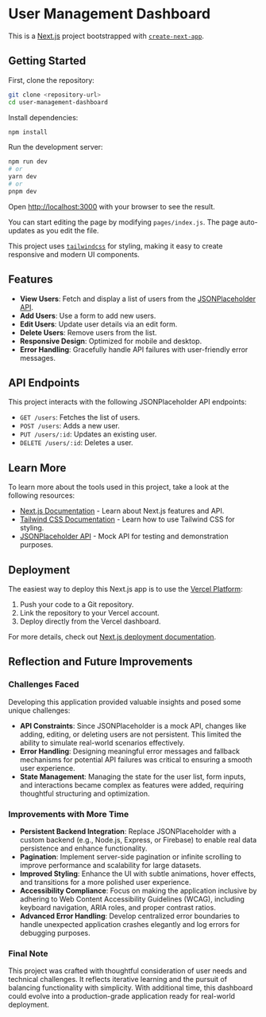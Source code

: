 # User Management Dashboard

This is a [Next.js](https://nextjs.org) project bootstrapped with [`create-next-app`](https://nextjs.org/docs/app/api-reference/cli/create-next-app).

## Getting Started

First, clone the repository:

```bash
git clone <repository-url>
cd user-management-dashboard
```

Install dependencies:

```bash
npm install
```

Run the development server:

```bash
npm run dev
# or
yarn dev
# or
pnpm dev
```

Open [http://localhost:3000](http://localhost:3000) with your browser to see the result.

You can start editing the page by modifying `pages/index.js`. The page auto-updates as you edit the file.

This project uses [`tailwindcss`](https://tailwindcss.com/) for styling, making it easy to create responsive and modern UI components.

## Features

- **View Users**: Fetch and display a list of users from the [JSONPlaceholder API](https://jsonplaceholder.typicode.com/users).
- **Add Users**: Use a form to add new users.
- **Edit Users**: Update user details via an edit form.
- **Delete Users**: Remove users from the list.
- **Responsive Design**: Optimized for mobile and desktop.
- **Error Handling**: Gracefully handle API failures with user-friendly error messages.

## API Endpoints

This project interacts with the following JSONPlaceholder API endpoints:

- `GET /users`: Fetches the list of users.
- `POST /users`: Adds a new user.
- `PUT /users/:id`: Updates an existing user.
- `DELETE /users/:id`: Deletes a user.

## Learn More

To learn more about the tools used in this project, take a look at the following resources:

- [Next.js Documentation](https://nextjs.org/docs) - Learn about Next.js features and API.
- [Tailwind CSS Documentation](https://tailwindcss.com/docs) - Learn how to use Tailwind CSS for styling.
- [JSONPlaceholder API](https://jsonplaceholder.typicode.com/) - Mock API for testing and demonstration purposes.

## Deployment

The easiest way to deploy this Next.js app is to use the [Vercel Platform](https://vercel.com/):

1. Push your code to a Git repository.
2. Link the repository to your Vercel account.
3. Deploy directly from the Vercel dashboard.

For more details, check out [Next.js deployment documentation](https://nextjs.org/docs/deployment).

## Reflection and Future Improvements

### Challenges Faced

Developing this application provided valuable insights and posed some unique challenges:

- **API Constraints**: Since JSONPlaceholder is a mock API, changes like adding, editing, or deleting users are not persistent. This limited the ability to simulate real-world scenarios effectively.
- **Error Handling**: Designing meaningful error messages and fallback mechanisms for potential API failures was critical to ensuring a smooth user experience.
- **State Management**: Managing the state for the user list, form inputs, and interactions became complex as features were added, requiring thoughtful structuring and optimization.

### Improvements with More Time

- **Persistent Backend Integration**: Replace JSONPlaceholder with a custom backend (e.g., Node.js, Express, or Firebase) to enable real data persistence and enhance functionality.
- **Pagination**: Implement server-side pagination or infinite scrolling to improve performance and scalability for large datasets.
- **Improved Styling**: Enhance the UI with subtle animations, hover effects, and transitions for a more polished user experience.
- **Accessibility Compliance**: Focus on making the application inclusive by adhering to Web Content Accessibility Guidelines (WCAG), including keyboard navigation, ARIA roles, and proper contrast ratios.
- **Advanced Error Handling**: Develop centralized error boundaries to handle unexpected application crashes elegantly and log errors for debugging purposes.


### Final Note

This project was crafted with thoughtful consideration of user needs and technical challenges. It reflects iterative learning and the pursuit of balancing functionality with simplicity. With additional time, this dashboard could evolve into a production-grade application ready for real-world deployment.

